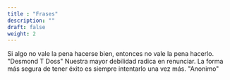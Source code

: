 ```yaml
---
title : "Frases"
description: ""
draft: false
weight: 2
---
```


Si algo no vale la pena hacerse bien, entonces no vale la pena hacerlo. "Desmond T Doss"
Nuestra mayor debilidad radica en renunciar. La forma más segura de tener éxito es siempre intentarlo una vez más. "Anonimo"